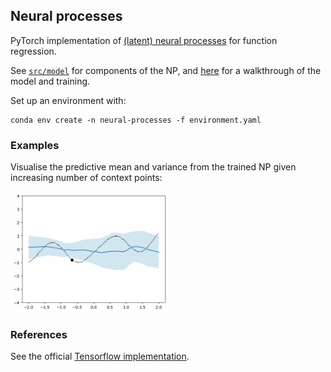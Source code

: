 ## Neural processes

PyTorch implementation of [(latent) neural processes](https://arxiv.org/abs/1807.01622) for function regression. 

See [`src/model`](https://github.com/jleechung/neural-processes/blob/main/src/model.py) for components of the NP, and [here](https://github.com/jleechung/neural-processes/blob/main/latent-neural-process.ipynb) for a walkthrough of the model and training.    

Set up an environment with:
```
conda env create -n neural-processes -f environment.yaml
```

### Examples

Visualise the predictive mean and variance from the trained NP given increasing number of context points:

<img src="docs/lnp.gif" width="50%" height="30%"/>

### References

See the official [Tensorflow implementation](https://github.com/google-deepmind/neural-processes). 
